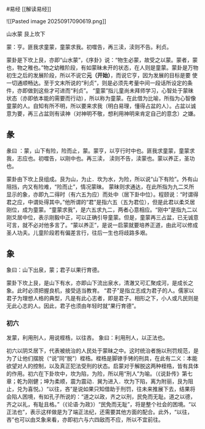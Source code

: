 #易经 [[解读易经]]

![[Pasted image 20250917090619.png]]

山水蒙  艮上坎下

蒙：亨。匪我求童蒙，童蒙求我。初噬告，再三渎，渎则不告。利贞。

蒙卦是下坎上艮，亦即“山水蒙”，《序卦》说：“物生必蒙，故受之以蒙。蒙者，蒙也，物之稚也。”物之幼稚阶段，有如蒙昧未开的状态，在人则是童蒙。蒙卦是万物初生之后的发展阶段，所以不说它**元（开始）**，而说它亨，因为发展的目标是要
使一切通顺畅达。至于文末所说的“利贞”，则是必须先考量中间一段话所设定的条件，亦即做到这些才可进而“利贞”。
“童蒙”指儿童尚未拜师学习，心智处于蒙昧状态（亦即依本能的需要而行动），所以称为童蒙。在此借为比喻，所指为心智像童蒙的人。自知有所不明，所以要来求我（明白易理，懂得占盆的人）。占盆以诚意为要，再三占盆则有读神（对神明不敬，想利用神明来肯定自己的意念）之嫌。

## 彖
彖曰 ：蒙，山下有险，险而止，蒙。蒙亨，以亨行时中也。匪我求童蒙，童蒙求我，志应也。初噬告，以刚中也。再三渎， 渎则不告，渎蒙也。蒙以养正，圣功也。


蒙卦由下坎上艮组成。艮为山，为止．坎为水，为险，所以说“山下有险”。外有山阻挡，内又有险难，“险而止”，情况蒙昧。
蒙昧则求通达，在此所指为九二爻所显示的象，亦即九二得时（有六五为应）而处中（居下卦中位）。程颐说：“时谓得君之应，中谓处得其中。”他所谓的“君”是指六五（五为君位），但是此君以柔爻居刚位，成为童蒙。“童蒙求我”，是六五求九二，两者心意相应。“刚中”是指九二以刚爻居中位，表示刚毅中正，可以正确引导童蒙。但是，童蒙再三占盆，已无诚意可言，就不必对他多言了。“蒙以养正”，是说一启蒙就要培养正道，由此可以修成圣人功夫。儿童阶段若有偏差言行，往后一生也将歧路多艰。


## 象
象曰：山下出泉，蒙；君子以果行育德。

蒙卦下坎上艮，是山下有水，亦即山下流出泉水，清澈又可汇聚成河，是成长之象。此时必须把握良机，接受适当教育。
“君子”是指立志成为君子的人。儒家以君子为理想人格的典型，凡是有此心志者，即是君子。相形之下，小人或凡民则是无此心志的人。因此，君子也须由年轻时就“果行育德”。



### 初六
发蒙，利用刑人，用说桎梏，以往吝。
象曰：利用刑人，以正法也。

初六以阴爻居下，代表被统治的人民处于蒙昧之中。这时统治者施以刑罚规范，是为了让他们摆脱（“说”同“脱”）桎梏。桎梏是脚镣手铐的刑具，在此有二义：本能欲望对人的控制，以及真正犯法受刑的状态。启蒙对于解脱这两种桎梏，皆有具体的作用。初六在下卦坎中，坎为陷，为险，所以用“刑人”为喻。（《说卦传》第七章；乾为刚健；坤为柔顺，震为震动．巽为进入．坎为下陷，离为附丽，艮为阻止，兑为喜悦。）“以往，吝”是说如果只知借助于刑罚，往未来推展下去，结果将会陷人困境，有如孔子所说的：“道之以政，齐之以刑，民免而无耻。道之以德，齐之以礼，有耻且格。”（《论语·为政》）“民免而无耻”，将是整个社会的困境。“以正法也”，表示这样做是为了端正法纪，还需要其他方面的配合。此外，“以往，吝”也可以由爻象来看，亦即初六与六四敌而不应，所以不宜前往。












































